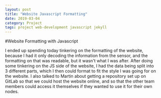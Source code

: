 ```yaml
---
layout: post
title: "Website Javascript Formatting"
date: 2019-03-04
category: Project
tags: project web-development javascript jekyll
---
```


#Website Formatting with Javascript

I ended up spending today tinkering on the formatting of the website, because I had it only decoding the information from the sensor, and the formatting on that was readable, but
it wasn't what I was after. After doing some tinkering on the JS side of the website, I had the data being split into 3 different parts, which I then could format to fit the style
I was going for on the website. I also talked to Martin about getting a repository set up on GitLab so that we could host the website online, and so that the other team members could
access it themselves if they wanted to use it for their own nodes.
